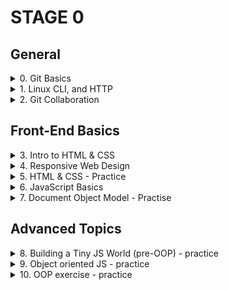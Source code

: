 # STAGE 0
  ## General
<!-- -------------------------------------------Git Basics---------------------------------------------------------------- -->
<details> 
  
<summary> 0. Git Basics </summary>
  
  #### I have never dealt with Git/Github before, the initial commands are quite understandable, but the juggling of commits and work with remote repositories are more complicated and require more time to understand, but I hope that with practice, my skills will become better.
  #### In practice, everything turned out to be three times more complicated, especially when you solve conflicts through your irreverence, which as a result generates new conflicts, so it was a good lesson for me to recheck everything twice. Despite all the difficulties, I enjoyed working with Git and Github. 🙂

  <details>
   <summary>Screenshots:</summary> 

  ![screenshot](task_git_basics/Week1.png)
  ![screenshot](task_git_basics/Week2.png)
  ![screenshot](task_git_basics/Screenshot_1.png)
  ![screenshot](task_git_basics/Screenshot_2.png)
</details>
  </details>
  
<!-- -----------------------------------------Linux CLI, and HTTP-------------------------------------------------------------- -->
<details> 
  
<summary> 1. Linux CLI, and HTTP </summary>
  
### Linux Survival (4 modules):
 #### In general, I was already familiar with the commands that were shown in the first 2 modules, but I did not use them often enough, so it was useful to practice them again. The commands, which were demonstrated in module 3/4 were new to me and and require more practice to use them comfortably.

#### I liked the visualization that was demonstrated in this resource, which allows you to better understand the result of each command. In the future, it will be useful to check it out again and refresh my knowledge.

### HTTP: The Protocol Every Web Developer Must Know (Part 1,2):
  
  #### A lot of new and already known to me theoretical material, which is unlikely to be 100% remains in your memory after reading, for better understanding I watched the additional videos and noted the main aspects. If it will be necessary in the future I will repeatedly return to the educational material and my notes as well.

<details>
<summary>Screenshots:</summary>

![screenshot](task_linux_cli/quizNumber1.png)
![screenshot](task_linux_cli/quizNumber2.png))
![screenshot](task_linux_cli/quizNumber3.png))
![screenshot](task_linux_cli/quizNumber4.png))
</details>
   </details>
<!-- -----------------------------------------Git Collaboration-------------------------------------------------------------- -->
  <details> 
    <summary> 2. Git Collaboration </summary>

#### 3/4 week was super informative, I have learned a lot of useful things. The "git rebase -i" very surprised me, it's really useful command, which allows you to do many things with the commits. In the future, I will repeatedly return to the educational material and my notes as well.

 <details>
<summary>Screenshots:</summary>

![screenshot](task_git_collaboration/Week3.png)
![screenshot](task_git_collaboration/Week4.png)
![screenshot](task_git_collaboration/Screenshot_1.png)
![screenshot](task_git_collaboration/Screenshot_2.png)
</details>
  </details>
<!-- -----------------------------------------Front-End Basics-------------------------------------------------------------- -->

## Front-End Basics

<details> 
    <summary> 3. Intro to HTML & CSS </summary>

  #### I was already familiar with the 90% material that was presented, but the first time I have met with the Bootstrap Library. All in all, it was a perfect material to refresh my knowledge and learn some new stuff.
  
  <details>
<summary>Screenshots:</summary>

![screenshot](task_html_css_intro/Screenshot_1.png)
![screenshot](task_html_css_intro/Screenshot_2.png)
![screenshot](task_html_css_intro/Screenshot_3.png)
      </details>
  
  </details>
  <!-- -----------------------------------------Responsive Web Design-------------------------------------------------------------- -->
  
<details> 
    <summary> 4. Responsive Web Design </summary>

  #### Previously, I was already familiar with Flexbox/Grid thanks to this YouTube channel, I like his clear explanation with practical examples, by the way, I often use his Flexbox/Grid cheat sheets. It was helpful for me to review this material again. Also on his channel, there is a good explanation about responsive web design. 

  #### Very cool games, they are a great addition to learning the Flexbox/Grid. I happily would return to them to refresh my knowledge.

    
  <details>
<summary>Screenshots:</summary>

![screenshot](task_responsive_web_design/Screenshot_1.png)
![screenshot](task_responsive_web_design/Screenshot_2.png)
      </details>
  </details>
    <!-- -----------------------------------------HTML & CSS Practice-------------------------------------------------------------- -->
    <details> 
    <summary> 5. HTML & CSS - Practice </summary>

#### At first glance, it seems to be a very simple task, but when you start to do it, you will realize that it is not. I didn't pay much attention to HTML/CSS, I was more into JS, but now I understand that it was a huge mistake. I like this one practice I will continue practicing and improving my HTML/CSS skills.

[Demo](https://chernetskyi8704.github.io/Hooli-style-Popup/) |
[Code base](https://github.com/chernetskyi8704/Hooli-style-Popup)
  </details>
      <!-- -----------------------------------------JavaScript Basics-------------------------------------------------------------- -->
      
 <details> 
    <summary> 6. JavaScript Basics </summary>
  
#### I had repeated what I had learned before and learned enough new things, some things were easy, and some things were difficult and took more time to understand. I like working with Map, Filter, and Reduce so much, they make writing and reading code much more accessible.
    
  <details>
<summary>Screenshots:</summary>

![screenshot](task_js_basics/Screenshot_1.png)
![screenshot](task_js_basics/Screenshot_2.png)
![screenshot](task_js_basics/Screenshot_3.png)
![screenshot](task_js_basics/Screenshot_4.png)
![screenshot](task_js_basics/Screenshot_5.png)
![screenshot](task_js_basics/Screenshot_6.png)
![screenshot](task_js_basics/Screenshot_7.png)
      </details>
  </details>
        <!-- -----------------------------------------  Document Object Model -------------------------------------------------------------- -->

<details> 
    <summary> 7. Document Object Model - Practise </summary>
  
#### Algorithm Scripting Challenges 12-18: quite difficult tasks unlike the previous ones, some of them were relatively easy, and in some of them I used prompts to resolve them. There is something to work on to improve my knowledge and skills.

#### The practical task was not very difficult, I enjoyed using the knowledge I gained. Most of my time was taken up by the implementation of the architecture itself and the creation of at least some design.

#### It was also an amazing experience to work with a mentor, refactoring your own code and working with Git. I am satisfied with my work.

[Demo](https://chernetskyi8704.github.io/Interactive-Side-menu/) |
[Code base](https://github.com/chernetskyi8704/Interactive-Side-menu)
    
  <details>
<summary>Screenshots:</summary>

![screenshot](task_js_dom/Screenshot_1.png)
![screenshot](task_js_dom/Screenshot_2.png)
      </details>
  
  </details>
  <!-- -----------------------------------------Building a Tiny JS World (pre-OOP) - practice-------------------------------------------------------------- -->

## Advanced Topics

<details> 
    <summary> 8. Building a Tiny JS World (pre-OOP) - practice </summary>

  #### 
  
  [Demo](https://chernetskyi8704.github.io/a-tiny-JS-world/) |
  [Code base](https://github.com/chernetskyi8704/a-tiny-JS-world/tree/populate-world)
  
  </details>
          <!-- -----------------------------------------  Object oriented JS - practice -------------------------------------------------------------- -->

<details> 
    <summary> 9. Object oriented JS - practice </summary>
  
#### 

[Demo](https://chernetskyi8704.github.io/Frogger-OOP/) | 
[Code base](https://github.com/chernetskyi8704/frontend-nanodegree-arcade-game)
    
  <details>
<summary>Screenshots:</summary>

![screenshot](task_js_oop/Screenshot_1.png)

</details>
  
  </details>
  
  <!-- ----------------------------------------- OOP exercise - practice -------------------------------------------------------------- -->
  
  <details> 
    <summary> 10. OOP exercise - practice </summary>
  
#### 

[Demo](https://chernetskyi8704.github.io/a-tiny-JS-world/) |
[Code base](https://github.com/chernetskyi8704/a-tiny-JS-world/tree/populate-world)
  
  </details>
  

